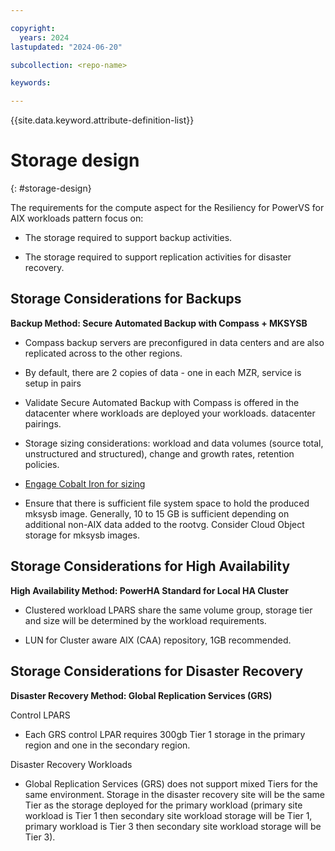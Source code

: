 ```yaml
---

copyright:
  years: 2024
lastupdated: "2024-06-20"

subcollection: <repo-name>

keywords:

---
```


{{site.data.keyword.attribute-definition-list}}

# Storage design
{: #storage-design}


The requirements for the compute aspect for the Resiliency for PowerVS for AIX workloads pattern focus on:

-   The storage required to support backup activities.

-   The storage required to support replication activities for disaster recovery.

##

## Storage Considerations for Backups

**Backup Method: Secure Automated Backup with Compass + MKSYSB**

-   Compass backup servers are preconfigured in data centers and are also replicated across to the other regions.

-   By default, there are 2 copies of data - one in each MZR, service is setup in pairs

-   Validate Secure Automated Backup with Compass is offered in the datacenter where workloads are deployed your workloads. datacenter pairings.

-   Storage sizing considerations: workload and data volumes (source total, unstructured and structured), change and growth rates, retention policies.

-   [Engage Cobalt Iron for sizing](https://cloud.ibm.com/catalog/services/secure-automated-backup-with-compass\#about)

-   Ensure that there is sufficient file system space to hold the produced mksysb image. Generally, 10 to 15 GB is sufficient depending on additional non-AIX data added to the rootvg. Consider Cloud Object storage for mksysb images.

## Storage Considerations for High Availability

**High Availability Method: PowerHA Standard for Local HA Cluster**

-   Clustered workload LPARS share the same volume group, storage tier and size will be determined by the workload requirements.

-   LUN for Cluster aware AIX (CAA) repository, 1GB recommended.

## Storage Considerations for Disaster Recovery

**Disaster Recovery Method: Global Replication Services (GRS)**

Control LPARS

-   Each GRS control LPAR requires 300gb Tier 1 storage in the primary region and one in the secondary region.

Disaster Recovery Workloads

-   Global Replication Services (GRS) does not support mixed Tiers for the same environment. Storage in the disaster recovery site will be the same Tier as the storage deployed for the primary workload (primary site workload is Tier 1 then secondary site workload storage will be Tier 1, primary workload is Tier 3 then secondary site workload storage will be Tier 3).
